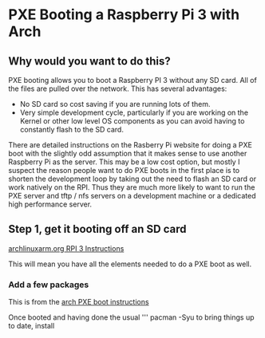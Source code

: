 # PXE Booting a Raspberry Pi 3 with Arch

## Why would you want to do this?

PXE booting allows you to boot a Raspberry PI 3 without any SD card.  All of the files are pulled over the network.
This has several advantages:

- No SD card so cost saving if you are running lots of them.
- Very simple development cycle, particularly if you are working on the Kernel or other low level OS components as you can avoid having to constantly flash to the SD card.

There are detailed instructions on the Rasberry Pi website for doing a PXE boot with the slightly odd assumption
that it makes sense to use another Raspberry Pi as the server.   This may be a low cost option, but mostly I suspect
the reason people want to do PXE boots in the first place is to shorten the development loop by taking out the
need to flash an SD card or work natively on the RPI.  Thus they are much more likely to want to run the PXE server
and tftp / nfs servers on a development machine or a dedicated high performance server.

## Step 1, get it booting off an SD card

[archlinuxarm.org RPI 3 Instructions](https://archlinuxarm.org/platforms/armv8/broadcom/raspberry-pi-3)

This will mean you have all the elements needed to do a PXE boot as well.

### Add a few packages

This is from the [arch PXE boot instructions](https://wiki.archlinux.org/index.php/PXE)

Once booted and having done the usual 
''' pacman -Syu
to bring things up to date, install
